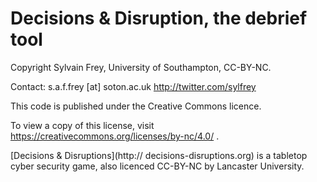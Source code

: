 # Decisions & Disruption, the debrief tool

Copyright Sylvain Frey, University of Southampton, CC-BY-NC.               

Contact: s.a.f.frey [at] soton.ac.uk        http://twitter.com/sylfrey

This code is published under the Creative Commons licence.

To view a copy of this license, visit https://creativecommons.org/licenses/by-nc/4.0/ .

[Decisions & Disruptions](http:// decisions-disruptions.org) is a tabletop cyber security game, also licenced CC-BY-NC by Lancaster University.
